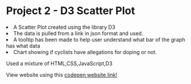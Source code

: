 # Project 2 - D3 Scatter Plot
<li> A Scatter Plot created using the library D3
<li> The data is pulled from a link in json format and used. 
<li> A tooltip has been made to help user understand what bar of the graph has what data
<li> Chart showing if cyclists have allegations for doping or not. 

Used a mixture of HTML,CSS,JavaScript,D3

View website using this [codepen website link!](https://codepen.io/MuchuShiva/full/zYVNPaB)